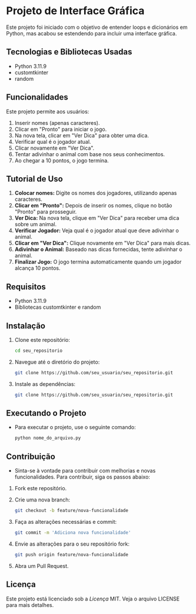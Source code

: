 # Projeto de Interface Gráfica

Este projeto foi iniciado com o objetivo de entender loops e dicionários em Python, mas acabou se estendendo para incluir uma interface gráfica.

## Tecnologias e Bibliotecas Usadas

- Python 3.11.9
- customtkinter
- random

## Funcionalidades

Este projeto permite aos usuários:

1. Inserir nomes (apenas caracteres).
2. Clicar em "Pronto" para iniciar o jogo.
3. Na nova tela, clicar em "Ver Dica" para obter uma dica.
4. Verificar qual é o jogador atual.
5. Clicar novamente em "Ver Dica".
6. Tentar adivinhar o animal com base nos seus conhecimentos.
7. Ao chegar a 10 pontos, o jogo termina.

## Tutorial de Uso

1. **Colocar nomes:** Digite os nomes dos jogadores, utilizando apenas caracteres.
2. **Clicar em "Pronto":** Depois de inserir os nomes, clique no botão "Pronto" para prosseguir.
3. **Ver Dica:** Na nova tela, clique em "Ver Dica" para receber uma dica sobre um animal.
4. **Verificar Jogador:** Veja qual é o jogador atual que deve adivinhar o animal.
5. **Clicar em "Ver Dica":** Clique novamente em "Ver Dica" para mais dicas.
6. **Adivinhar o Animal:** Baseado nas dicas fornecidas, tente adivinhar o animal.
7. **Finalizar Jogo:** O jogo termina automaticamente quando um jogador alcança 10 pontos.

## Requisitos

- Python 3.11.9
- Bibliotecas customtkinter e random

## Instalação

1. Clone este repositório:
   ```sh
   cd seu_repositorio

2. Navegue até o diretório do projeto:
   ```sh
   git clone https://github.com/seu_usuario/seu_repositorio.git

3. Instale as dependências:
   ```sh
   git clone https://github.com/seu_usuario/seu_repositorio.git

## Executando o Projeto

- Para executar o projeto, use o seguinte comando:
   ```sh
   python nome_do_arquivo.py

## Contribuição

- Sinta-se à vontade para contribuir com melhorias e novas funcionalidades. Para contribuir, siga os passos abaixo:

1. Fork este repositório.

2. Crie uma nova branch:
   ```sh
   git checkout -b feature/nova-funcionalidade

3. Faça as alterações necessárias e commit:
    ```sh
    git commit -m 'Adiciona nova funcionalidade'

4. Envie as alterações para o seu repositório fork:
    ```sh
    git push origin feature/nova-funcionalidade

5. Abra um Pull Request.


## Licença

Este projeto está licenciado sob a *Licença* MIT. Veja o arquivo LICENSE para mais detalhes.
